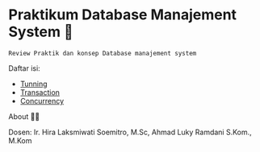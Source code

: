 # Praktikum Database Manajement System :custard:
`Review Praktik dan konsep Database manajement system`

Daftar isi:
- [Tunning](tunning/README.md)
- [Transaction](transaction/README.md)
- [Concurrency](concarency/README.md)


About :guardsman:	

Dosen: Ir. Hira Laksmiwati Soemitro, M.Sc, Ahmad Luky Ramdani S.Kom., M.Kom